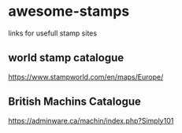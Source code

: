 # awesome-stamps
links for usefull stamp sites

## world stamp catalogue
https://www.stampworld.com/en/maps/Europe/

## British Machins Catalogue
https://adminware.ca/machin/index.php?Simply101
